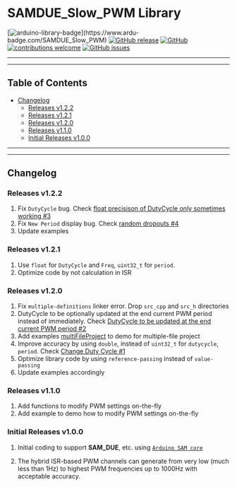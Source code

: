 # SAMDUE_Slow_PWM Library

[![arduino-library-badge](https://www.ardu-badge.com/badge/SAMDUE_Slow_PWM.svg?)](https://www.ardu-badge.com/SAMDUE_Slow_PWM)
[![GitHub release](https://img.shields.io/github/release/khoih-prog/SAMDUE_Slow_PWM.svg)](https://github.com/khoih-prog/SAMDUE_Slow_PWM/releases)
[![GitHub](https://img.shields.io/github/license/mashape/apistatus.svg)](https://github.com/khoih-prog/SAMDUE_Slow_PWM/blob/master/LICENSE)
[![contributions welcome](https://img.shields.io/badge/contributions-welcome-brightgreen.svg?style=flat)](#Contributing)
[![GitHub issues](https://img.shields.io/github/issues/khoih-prog/SAMDUE_Slow_PWM.svg)](http://github.com/khoih-prog/SAMDUE_Slow_PWM/issues)

---
---

## Table of Contents

* [Changelog](#changelog)
  * [Releases v1.2.2](#releases-v122)
  * [Releases v1.2.1](#releases-v121)
  * [Releases v1.2.0](#releases-v120)
  * [Releases v1.1.0](#releases-v110)
  * [Initial Releases v1.0.0](#Initial-Releases-v100)

---
---

## Changelog

### Releases v1.2.2

1. Fix `DutyCycle` bug. Check [float precisison of DutyCycle only sometimes working #3](https://github.com/khoih-prog/SAMD_Slow_PWM/issues/3)
2. Fix `New Period` display bug. Check [random dropouts #4](https://github.com/khoih-prog/SAMD_Slow_PWM/issues/4)
3. Update examples

### Releases v1.2.1

1. Use `float` for `DutyCycle` and `Freq`, `uint32_t` for `period`. 
2. Optimize code by not calculation in ISR


### Releases v1.2.0

1. Fix `multiple-definitions` linker error. Drop `src_cpp` and `src_h` directories
2. DutyCycle to be optionally updated at the end current PWM period instead of immediately. Check [DutyCycle to be updated at the end current PWM period #2](https://github.com/khoih-prog/ESP8266_PWM/issues/2)
3. Add examples [multiFileProject](examples/multiFileProject) to demo for multiple-file project
4. Improve accuracy by using `double`, instead of `uint32_t` for `dutycycle`, `period`. Check [Change Duty Cycle #1](https://github.com/khoih-prog/ESP8266_PWM/issues/1#issuecomment-1024969658)
5. Optimize library code by using `reference-passing` instead of `value-passing`
6. Update examples accordingly


### Releases v1.1.0

1. Add functions to modify PWM settings on-the-fly
2. Add example to demo how to modify PWM settings on-the-fly

### Initial Releases v1.0.0

1. Initial coding to support **SAM_DUE**, etc. using [`Arduino SAM core`](https://github.com/arduino/ArduinoCore-sam)

2. The hybrid ISR-based PWM channels can generate from very low (much less than 1Hz) to highest PWM frequencies up to 1000Hz with acceptable accuracy.



